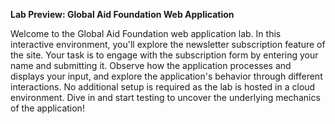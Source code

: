 **Lab Preview: Global Aid Foundation Web Application**

Welcome to the Global Aid Foundation web application lab. In this interactive environment, you'll explore the newsletter subscription feature of the site. Your task is to engage with the subscription form by entering your name and submitting it. Observe how the application processes and displays your input, and explore the application's behavior through different interactions. No additional setup is required as the lab is hosted in a cloud environment. Dive in and start testing to uncover the underlying mechanics of the application!